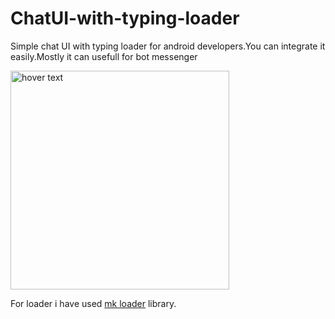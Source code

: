# ChatUI-with-typing-loader

Simple chat UI with typing loader for android developers.You can integrate it easily.Mostly it can usefull for bot messenger


  <img src="https://raw.githubusercontent.com/Vibinreji/ChatUI-with-typing-loader/master/screens/Screenshot_20180806-233018.png" width="350" title="hover text">

For loader i have used <a href="https://github.com/nntuyen/mkloader">mk loader</a> library.
